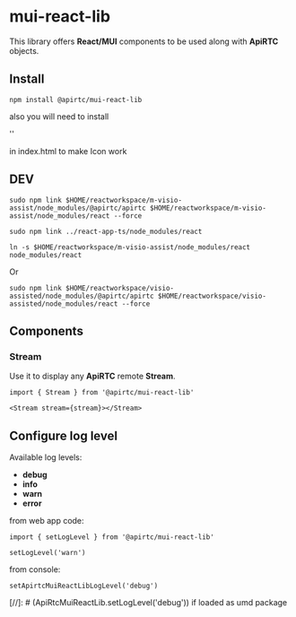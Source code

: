 # mui-react-lib

This library offers **React/MUI** components to be used along with **ApiRTC** objects.

## Install

`npm install @apirtc/mui-react-lib`

also you will need to install

'<link rel="stylesheet" href="https://fonts.googleapis.com/icon?family=Material+Icons" />'

in index.html <head> to make Icon work 

## DEV

`sudo npm link $HOME/reactworkspace/m-visio-assist/node_modules/@apirtc/apirtc $HOME/reactworkspace/m-visio-assist/node_modules/react --force`

`sudo npm link ../react-app-ts/node_modules/react`

`ln -s $HOME/reactworkspace/m-visio-assist/node_modules/react node_modules/react`

Or

`sudo npm link $HOME/reactworkspace/visio-assisted/node_modules/@apirtc/apirtc $HOME/reactworkspace/visio-assisted/node_modules/react --force`

## Components

### Stream

Use it to display any **ApiRTC** remote **Stream**.

```
import { Stream } from '@apirtc/mui-react-lib'

<Stream stream={stream}></Stream>
```

## Configure log level

Available log levels:

 * **debug**
 * **info**
 * **warn**
 * **error**

from web app code:

```
import { setLogLevel } from '@apirtc/mui-react-lib'

setLogLevel('warn')
```

from console:

```
setApirtcMuiReactLibLogLevel('debug')
```

[//]: # (ApiRtcMuiReactLib.setLogLevel('debug')) if loaded as umd package